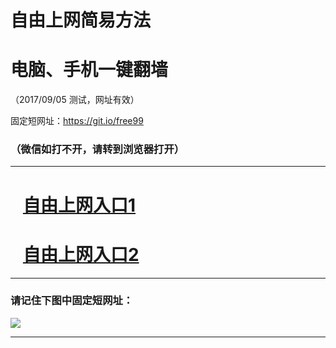﻿# 自由上网简易方法

# 电脑、手机一键翻墙

（2017/09/05 测试，网址有效）

固定短网址：https://git.io/free99

### （微信如打不开，请转到浏览器打开）


***





# &nbsp;&nbsp; <a href="http://ft203727321.fwq-tz1001.xyz/fwqtz01.html?t=090500111689 " target="_blank">自由上网入口1</a>
# &nbsp;&nbsp; <a href="http://ft1379528375.fwq-tz1002.xyz/fwqtz02.html?t=09050014996 " target="_blank">自由上网入口2</a>
***

### 请记住下图中固定短网址：

<img src="https://s3-us-west-2.amazonaws.com/fwq-1001/yjfq-20170905okok.png" /> 


***

